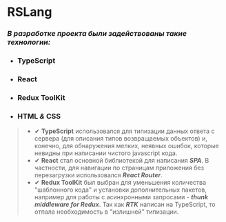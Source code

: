 # RSLang

### *В разработке проекта были задействованы такие технологии:*

- ### TypeScript
- ### React
- ### Redux ToolKit
- ### HTML *&* CSS

> - ✔ __TypeScript__ использовался для типизации данных ответа с сервера (для описания типов возвращаемых объектов) и,
    конечно, для обнаружения мелких, неявных ошибок, которые невидны при написании чистого javascript кода.
> - ✔ __React__ стал основной библиотекой для написания *__SPA__*. В частности, для навигации по страницам приложения
    без перезагрузки использовался *__React Router__*.
> - ✔ __Redux ToolKit__ был выбран для уменьшения количества "шаблонного кода" и установки дополнительных пакетов,
    например для работы с асинхронными запросами - *__thunk middleware for Redux__*. Так как *__RTK__* написан на
    TypeScript, то отпала необходимость в "излишней" типизации.
